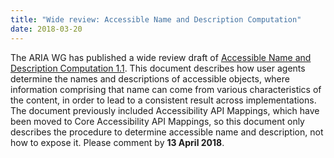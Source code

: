 ```yaml
---
title: "Wide review: Accessible Name and Description Computation"
date: 2018-03-20
---
```


The ARIA WG has published a wide review draft of [Accessible Name and Description Computation 1.1](https://www.w3.org/TR/accname-1.1/). This document describes how user agents determine the names and descriptions of accessible objects, where information comprising that name can come from various characteristics of the content, in order to lead to a consistent result across implementations. The document previously included Accessibility API Mappings, which have been moved to Core Accessibility API Mappings, so this document only describes the procedure to determine accessible name and description, not how to expose it. Please comment by **13 April 2018**.
